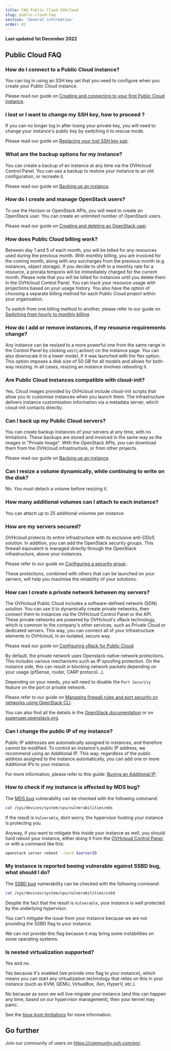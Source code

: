 ```yaml
---
title: FAQ Public Cloud OVHcloud
slug: public-cloud-faq
section: 'General information'
order: 01
---
```


**Last updated 1st December 2022**

## Public Cloud FAQ

### How do I connect to a Public Cloud instance?

You can log in using an SSH key set that you need to configure when you create your Public Cloud instance.

Please read our guide on [Creating and connecting to your first Public Cloud instance](https://docs.ovh.com/gb/en/public-cloud/public-cloud-first-steps/).

### I lost or I want to change my SSH key, how to proceed ?

If you can no longer log in after losing your private key, you will need to change your instance's public key by switching it to rescue mode.

Please read our guide on [Replacing your lost SSH key pair](https://docs.ovh.com/gb/en/public-cloud/replacing_your_lost_ssh_key_pair/).

### What are the backup options for my instance?

You can create a backup of an instance at any time via the OVHcloud Control Panel. You can use a backup to restore your instance to an old configuration, or recreate it.

Please read our guide on [Backing up an instance](https://docs.ovh.com/gb/en/public-cloud/back-up-instance/).

### How do I create and manage OpenStack users?  

To use the Horizon or OpenStack APIs, you will need to create an OpenStack user. You can create an unlimited number of OpenStack users.

Please read our guide on [Creating and deleting an OpenStack user](https://docs.ovh.com/gb/en/public-cloud/creation-and-deletion-of-openstack-user/).

### How does Public Cloud billing work?

Between day 1 and 5 of each month, you will be billed for any resources used during the previous month. With monthly billing, you are invoiced for the coming month, along with any surcharges from the previous month (e.g. instances, object storage). If you decide to shift to a monthly rate for a resource, a prorata temporis will be immediately charged for the current month.
Please note that you will be billed for instances until you delete them in the OVHcloud Control Panel.
You can track your resource usage with projections based on your usage history. You also have the option of choosing a separate billing method for each Public Cloud project within your organisation.

To switch from one billing method to another, please refer to our guide on [Switching from hourly to monthly billing](https://docs.ovh.com/gb/en/public-cloud/change-public-cloud-billing-rate/).

### How do I add or remove instances, if my resource requirements change?

Any instance can be resized to a more powerful one from the same range in the Control Panel by clicking `edit`{.action} on the instance page. You can also downscale it to a lower model, if it was launched with the flex option. This option imposes a disk size of 50 GB for all models and allows for both-way resizing.
In all cases, resizing an instance involves rebooting it.

### Are Public Cloud instances compatible with cloud-init?

Yes. Cloud images provided by OVHcloud include cloud-init scripts that allow you to customise instances when you launch them. The infrastructure delivers instance customisation information via a metadata server, which cloud-init contacts directly.

### Can I back up my Public Cloud servers?

You can create backup instances of your servers at any time, with no limitations. These backups are stored and invoiced in the same way as the images in "Private Image". With the OpenStack APIs, you can download them from the OVHcloud infrastructure, or from other projects.

Please read our guide on [Backing up an instance](https://docs.ovh.com/gb/en/public-cloud/back-up-instance/).

### Can I resize a volume dynamically, while continuing to write on the disk?

No. You must detach a volume before resizing it.

### How many additional volumes can I attach to each instance?

You can attach up to 25 additional volumes per instance.

### How are my servers secured?

OVHcloud protects its entire infrastructure with its exclusive anti-DDoS solution. In addition, you can add the OpenStack security groups. This firewall equivalent is managed directly through the OpenStack infrastructure, above your instances.

Please refer to our guide on [Configuring a security group](https://docs.ovh.com/gb/en/public-cloud/configure-security-group-horizon/) .

These protections, combined with others that can be launched on your servers, will help you maximise the reliability of your solutions.

### How can I create a private network between my servers?

The OVHcloud Public Cloud includes a software-defined network (SDN) solution. You can use it to dynamically create private networks, then connect them to instances via the OVHcloud Control Panel or the API.
These private networks are powered by OVHcloud's vRack technology, which is common to the company's other services, such as Private Cloud or dedicated servers. This way, you can connect all of your infrastructure elements to OVHcloud, in an isolated, secure way.

Please read our guide on [Configuring vRack for Public Cloud](https://docs.ovh.com/gb/en/publiccloud/network-services/public-cloud-vrack/).

By default, the private network uses Openstack native network protections. This includes various mechanisms such as IP spoofing protection.
On the instance side, this can result in blocking network packets depending on your usage (pfSense, router, CARP protocol...).

Depending on your needs, you will need to disable the `Port Security` feature on the port or private network.

Please refer to our guide on [Managing firewall rules and port security on networks using OpenStack CLI](https://docs.ovh.com/gb/en/public-cloud/firewall_security_pci/).

You can also find all the details in the [OpenStack documentation](https://docs.openstack.org/developer/dragonflow/specs/mac_spoofing.html) or on [superuser.openstack.org](https://superuser.openstack.org/articles/managing-port-level-security-openstack/).

### Can I change the public IP of my instance?

Public IP addresses are automatically assigned to instances, and therefore cannot be modified. To control an instance's public IP address, we recommend using an Additional IP. This way, regardless of the public address assigned to the instance automatically, you can add one or more Additional IPs to your instance.

For more information, please refer to this guide: [Buying an Additional IP](https://docs.ovh.com/gb/en/publiccloud/network-services/buy-additional-ip/).

### How to check if my instance is affected by MDS bug?

The [MDS bug](https://www.kernel.org/doc/html/latest/admin-guide/hw-vuln/mds.html) vulnerability can be checked with the following command:

```bash
cat /sys/devices/system/cpu/vulnerabilities/mds
```

If the result is `Vulnerable`, dont worry, the hypervisor hosting your instance is protecting you.

Anyway, if you want to mitigate this inside your instance as well, you should hard reboot your instance, either doing it from the [OVHcloud Control Panel](https://docs.ovh.com/gb/en/public-cloud/get-started-with-a-public-cloud-instance/#restarting-the-instance), or with a command like this:

```bash
openstack server reboot --hard $serverID
```

### My instance is reported beeing vulnerable against SSBD bug, what should I do?

The [SSBD bug](https://www.kernel.org/doc/html/latest/userspace-api/spec_ctrl.html) vulnerability can be checked with the following command:

```bash
cat /sys/devices/system/cpu/vulnerabilities/ssbd
```

Despite the fact that the result is `Vulnerable`, your instance is well protected by the underlying hypervisor.

You can't mitigate the issue from your instance because we are not providing the SSBD flag to your instance.

We can not provide this flag because it may bring some instabilities on some operating systems.

### Is nested virtualization supported?

Yes and no.

Yes because it's enabled (we provide vmx flag to your instance), which means you can start any virtualization technology that relies on this in your instance (such as KVM, QEMU, VirtualBox, Xen, HyperV, etc.).

No because as soon we will live-migrate your instance (and this can happen any time, based on our hypervisor management), then your kernel may panic.

See the [linux-kvm limitations](https://www.linux-kvm.org/page/Nested_Guests#Limitations) for more information.

## Go further

Join our community of users on <https://community.ovh.com/en/>.
